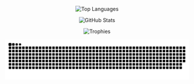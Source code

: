 <!-- Most Used Languages Centered -->
<p align="center">
<img src="github-readme-stats-five-alpha-68.vercel.app/api/top-langs/?username=sminerport&layout=compact&theme=default&token=${GH_README_STATS_TOKEN}" alt="Top Languages" />
</p>
<!-- GitHub Stats Centered -->
<p align="center">
<img src="https://github-readme-stats.vercel.app/api?username=sminerport&show_icons=true&theme=default&count_private=true&token=${GH_TOKEN}" alt="GitHub Stats" />
</p>
<!-- Trophies Centered -->
<p align="center">
<img src="https://github-profile-trophy.vercel.app/?username=sminerport&theme=flat&no-frame=true&margin-w=15" alt="Trophies" />
</p>
<!-- Snake Game Centered -->
<p align="center">
<img src="https://raw.githubusercontent.com/sminerport/snk/output/github-contribution-grid-snake.svg" alt="Snake Game" />
</p>

